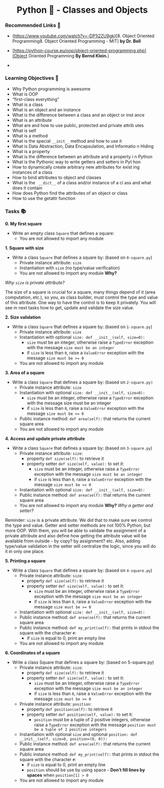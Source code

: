 <h1 align="center">Python 🐍 - Classes and Objects</h1>

### Recommended Links 🔗
- (https://www.youtube.com/watch?v=-DP1i2ZU9gk)[8. Object Oriented Programming8. Object Oriented Programming - MIT] __by Dr. Bell__

- [https://python-course.eu/oop/object-oriented-programming.php](Object Oriented Programming __By Bernd Klein.__)
- 

### Learning Objectives 🎯
- Why Python programming is awesome
- What is OOP
- “first-class everything”
- What is a class
- What is an object and an instance
- What is the difference between a class and an object or inst    ance
- What is an attribute
- What are and how to use public, protected and private attrib    utes
- What is self
- What is a method
- What is the special ``__init__`` method and how to use it
- What is Data Abstraction, Data Encapsulation, and Informatio    n Hiding
- What is a property
- What is the difference between an attribute and a property i    n Python
- What is the Pythonic way to write getters and setters in Pyt    hon
- How to dynamically create arbitrary new attributes for exist    ing instances of a class
- How to bind attributes to object and classes
- What is the `` __dict__`` of a class and/or instance of a cl    ass and what does it contain
- How does Python find the attributes of an object or class
- How to use the getattr function

### Tasks 📚
__0. My first square__
- Write an empty class ``Square`` that defines a square:
	- You are not allowed to import any module

__1. Square with size__
- Write a class ``Square`` that defines a square by: (based on ``0-square.py``)
	- Private instance attribute: ``size``
	- Instantiation with ``size`` (no type/value verification)
	- You are not allowed to import any module
__Why?__

_Why ``size`` is private attribute?_

The size of a square is crucial for a square, many things depend of it (area computation, etc.), so you, as class builder, must control the type and value of this attribute. One way to have the control is to keep it privately. You will see in next tasks how to get, update and validate the size value.

__2. Size validation__
- Write a class ``Square`` that defines a square by: (based on ``1-square.py``)
	- Private instance attribute: ``size``
	- Instantiation with optional ``size: def __init__(self, size=0):``
		- ``size`` must be an integer, otherwise raise a ``TypeError`` exception with the message ``size must be an integer``
		- if ``size`` is less than ``0``, raise a ``ValueError`` exception with the message ``size must be >= 0``
	- You are not allowed to import any module

__3. Area of a square__
- Write a class ``Square`` that defines a square by: (based on ``2-square.py)``
	- Private instance attribute: ``size``
	- Instantiation with optional ``size: def __init__(self, size=0):``
		- ``size`` must be an integer, otherwise raise a ``TypeError`` exception with the message size must be an integer
		- if ``size`` is less than ``0``, raise a ``ValueError`` exception with the message ``size must be >= 0``
	- Public instance method: ``def area(self):`` that returns the current square area
	- You are not allowed to import any module
	     
__4. Access and update private attribute__
- Write a class ``Square`` that defines a square by: (based on ``3-square.py``)
	- Private instance attribute: ``size``:
		- property ``def size(self):`` to retrieve it
		- property setter ``def size(self, value):`` to set it:
			- ``size`` must be an integer, otherwise raise a ``TypeError`` exception with the message ``size must be an integer``
			- if ``size`` is less than ``0``, raise a ``ValueError`` exception with the message ``size must be >= 0``
	- Instantiation with optional ``size: def __init__(self, size=0):``
	- Public instance method: ``def area(self):`` that returns the current square area
	- You are not allowed to import any module
__Why?__
_Why a getter and setter?_

Reminder: ``size`` is a private attribute. We did that to make sure we control the type and value. Getter and setter methods are not 100% Python, but more OOP. With them, you will be able to validate the assignment of a private attribute and also define how getting the attribute value will be available from outside - by copy? by assignment? etc. Also, adding type/value validation in the setter will centralize the logic, since you will do it in only one place.


__5. Printing a square__
- Write a class ``Square`` that defines a square by: (based on ``4-square.py``)
	- Private instance attribute: ``size``:
		- property ``def size(self):`` to retrieve it
		- property setter ``def size(self, value):`` to set it:
			- ``size`` must be an integer, otherwise raise a ``TypeError`` exception with the message ``size must be an integer``
			- if ``size`` is less than ``0``, raise a ``ValueError`` exception with the message ``size must be >= 0``
	- Instantiation with optional ``size: def __init__(self, size=0):``
	- Public instance method: ``def area(self):`` that returns the current square area
	- Public instance method: ``def my_print(self):`` that prints in stdout the square with the character ``#``:
		- if ``size`` is equal to 0, print an empty line
	- You are not allowed to import any module

__6. Coordinates of a square__
- Write a class Square that defines a square by: (based on 5-square.py)
	- Private instance attribute: ``size``:
		- property ``def size(self):`` to retrieve it
		- property setter ``def size(self, value):`` to set it:
			- ``size`` must be an integer, otherwise raise a ``TypeError`` exception with the message ``size must be an integer``
			- if ``size`` is less than ``0``, raise a ``ValueError`` exception with the message ``size must be >= 0``
	- Private instance attribute: ``position``:
		- property ``def position(self):`` to retrieve it
		- property setter ``def position(self, value):`` to set it:
			- ``position`` must be a tuple of 2 positive integers, otherwise raise a ``TypeError`` exception with the message ``position must be a tuple of 2 positive integers``
	- Instantiation with optional ``size`` and optional ``position: def __init__(self, size=0, position=(0, 0)):``
	- Public instance method: ``def area(self):`` that returns the current square area
	- Public instance method: ``def my_print(self):`` that prints in stdout the square with the character ``#``:
		- if ``size`` is equal to 0, print an empty line
		- ``position`` should be use by using space - __Don’t fill lines by spaces__ when ``position[1] > 0``
	- You are not allowed to import any module						  
						  
